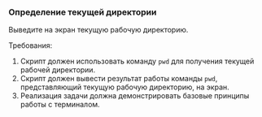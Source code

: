 
### Определение текущей директории

Выведите на экран текущую рабочую директорию.

Требования:
1. Скрипт должен использовать команду `pwd` для получения текущей рабочей директории.
2. Скрипт должен вывести результат работы команды `pwd`, представляющий текущую рабочую директорию, на экран.
3. Реализация задачи должна демонстрировать базовые принципы работы с терминалом.
